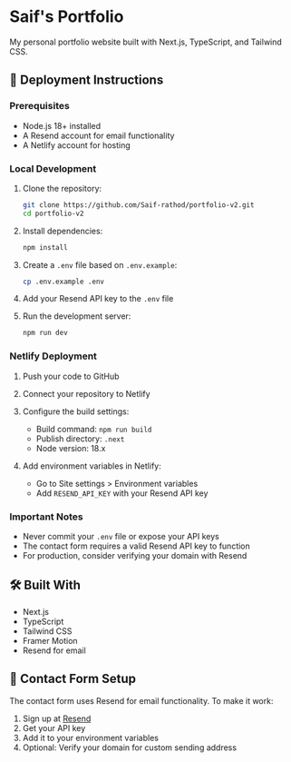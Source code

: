 # Saif's Portfolio

My personal portfolio website built with Next.js, TypeScript, and Tailwind CSS.

## 🚀 Deployment Instructions

### Prerequisites
- Node.js 18+ installed
- A Resend account for email functionality
- A Netlify account for hosting

### Local Development
1. Clone the repository:
   ```bash
   git clone https://github.com/Saif-rathod/portfolio-v2.git
   cd portfolio-v2
   ```

2. Install dependencies:
   ```bash
   npm install
   ```

3. Create a `.env` file based on `.env.example`:
   ```bash
   cp .env.example .env
   ```

4. Add your Resend API key to the `.env` file

5. Run the development server:
   ```bash
   npm run dev
   ```

### Netlify Deployment
1. Push your code to GitHub

2. Connect your repository to Netlify

3. Configure the build settings:
   - Build command: `npm run build`
   - Publish directory: `.next`
   - Node version: 18.x

4. Add environment variables in Netlify:
   - Go to Site settings > Environment variables
   - Add `RESEND_API_KEY` with your Resend API key

### Important Notes
- Never commit your `.env` file or expose your API keys
- The contact form requires a valid Resend API key to function
- For production, consider verifying your domain with Resend

## 🛠️ Built With
- Next.js
- TypeScript
- Tailwind CSS
- Framer Motion
- Resend for email

## 📧 Contact Form Setup
The contact form uses Resend for email functionality. To make it work:
1. Sign up at [Resend](https://resend.com)
2. Get your API key
3. Add it to your environment variables
4. Optional: Verify your domain for custom sending address

